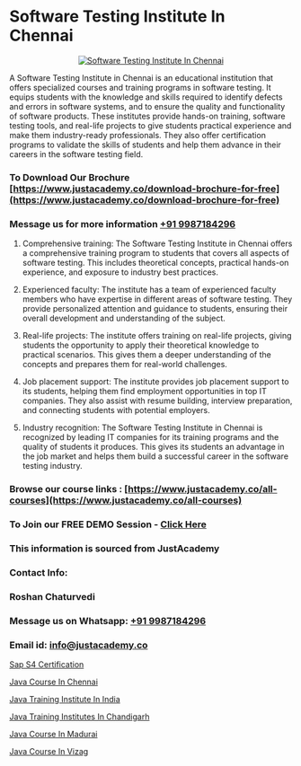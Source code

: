 # Software Testing Institute In Chennai

<p align="center">
  <a href="https://justacademy.co/program-detail/software-testing">
    <img src="https://justacademy.co/storage2/program_images/1704700438.webp" alt="Software Testing Institute In Chennai">
  </a>
</p>


A Software Testing Institute in Chennai is an educational institution that offers specialized courses and training programs in software testing. It equips students with the knowledge and skills required to identify defects and errors in software systems, and to ensure the quality and functionality of software products. These institutes provide hands-on training, software testing tools, and real-life projects to give students practical experience and make them industry-ready professionals. They also offer certification programs to validate the skills of students and help them advance in their careers in the software testing field.
### To Download Our Brochure [https://www.justacademy.co/download-brochure-for-free](https://www.justacademy.co/download-brochure-for-free)
### Message us for more information [+91 9987184296](https://api.whatsapp.com/send?phone=919987184296)
1) Comprehensive training: The Software Testing Institute in Chennai offers a comprehensive training program to students that covers all aspects of software testing. This includes theoretical concepts, practical hands-on experience, and exposure to industry best practices.

2) Experienced faculty: The institute has a team of experienced faculty members who have expertise in different areas of software testing. They provide personalized attention and guidance to students, ensuring their overall development and understanding of the subject.

3) Real-life projects: The institute offers training on real-life projects, giving students the opportunity to apply their theoretical knowledge to practical scenarios. This gives them a deeper understanding of the concepts and prepares them for real-world challenges.

4) Job placement support: The institute provides job placement support to its students, helping them find employment opportunities in top IT companies. They also assist with resume building, interview preparation, and connecting students with potential employers.

5) Industry recognition: The Software Testing Institute in Chennai is recognized by leading IT companies for its training programs and the quality of students it produces. This gives its students an advantage in the job market and helps them build a successful career in the software testing industry.

### Browse our course links : [https://www.justacademy.co/all-courses](https://www.justacademy.co/all-courses) 
### To Join our FREE DEMO Session - [Click Here](https://www.justacademy.co/register-for-course-demo)


### This information is sourced from JustAcademy
### Contact Info:
### Roshan Chaturvedi
### Message us on Whatsapp: [+91 9987184296](https://api.whatsapp.com/send?phone=919987184296)
### Email id: [info@justacademy.co](mailto:info@justacademy.co)
                
[Sap S4 Certification](https://www.linkedin.com/pulse/sap-s4-certification-justacademy-hyderabad-mfhsc/)

[Java Course In Chennai](https://www.linkedin.com/pulse/java-course-chennai-justacademy-chandigarh-rlhze/)

[Java Training Institute In India](https://medium.com/@negishivu99/java-training-institute-in-india-b4e639b26fbf)

[Java Training Institutes In Chandigarh](https://medium.com/@shivamja27/java-training-institutes-in-chandigarh-c39486ea6359)

[Java Course In Madurai](https://justacademyin.github.io/justacademy/Java-Course-In-Madurai)

[Java Course In Vizag](https://justacademyin.github.io/justacademy/Java-Course-In-Vizag)

